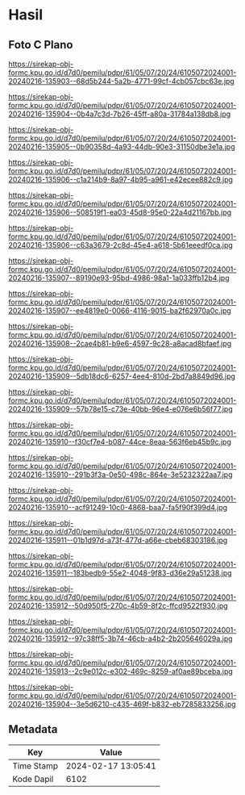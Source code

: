 # Hasil

## Foto C Plano

https://sirekap-obj-formc.kpu.go.id/d7d0/pemilu/pdpr/61/05/07/20/24/6105072024001-20240216-135903--68d5b244-5a2b-4771-99cf-4cb057cbc63e.jpg

https://sirekap-obj-formc.kpu.go.id/d7d0/pemilu/pdpr/61/05/07/20/24/6105072024001-20240216-135904--0b4a7c3d-7b26-45ff-a80a-31784a138db8.jpg

https://sirekap-obj-formc.kpu.go.id/d7d0/pemilu/pdpr/61/05/07/20/24/6105072024001-20240216-135905--0b90358d-4a93-44db-90e3-31150dbe3e1a.jpg

https://sirekap-obj-formc.kpu.go.id/d7d0/pemilu/pdpr/61/05/07/20/24/6105072024001-20240216-135906--c1a214b9-8a97-4b95-a961-e42ecee882c9.jpg

https://sirekap-obj-formc.kpu.go.id/d7d0/pemilu/pdpr/61/05/07/20/24/6105072024001-20240216-135906--508519f1-ea03-45d8-95e0-22a4d21167bb.jpg

https://sirekap-obj-formc.kpu.go.id/d7d0/pemilu/pdpr/61/05/07/20/24/6105072024001-20240216-135906--c63a3679-2c8d-45e4-a618-5b61eeedf0ca.jpg

https://sirekap-obj-formc.kpu.go.id/d7d0/pemilu/pdpr/61/05/07/20/24/6105072024001-20240216-135907--89190e93-95bd-4986-98a1-1a033ffb12b4.jpg

https://sirekap-obj-formc.kpu.go.id/d7d0/pemilu/pdpr/61/05/07/20/24/6105072024001-20240216-135907--ee4819e0-0066-4116-9015-ba2f62970a0c.jpg

https://sirekap-obj-formc.kpu.go.id/d7d0/pemilu/pdpr/61/05/07/20/24/6105072024001-20240216-135908--2cae4b81-b9e6-4597-9c28-a8acad8bfaef.jpg

https://sirekap-obj-formc.kpu.go.id/d7d0/pemilu/pdpr/61/05/07/20/24/6105072024001-20240216-135909--5db18dc6-6257-4ee4-810d-2bd7a8849d96.jpg

https://sirekap-obj-formc.kpu.go.id/d7d0/pemilu/pdpr/61/05/07/20/24/6105072024001-20240216-135909--57b78e15-c73e-40bb-96e4-e076e6b56f77.jpg

https://sirekap-obj-formc.kpu.go.id/d7d0/pemilu/pdpr/61/05/07/20/24/6105072024001-20240216-135910--f30cf7e4-b087-44ce-8eaa-563f6eb45b9c.jpg

https://sirekap-obj-formc.kpu.go.id/d7d0/pemilu/pdpr/61/05/07/20/24/6105072024001-20240216-135910--291b3f3a-0e50-498c-864e-3e5232322aa7.jpg

https://sirekap-obj-formc.kpu.go.id/d7d0/pemilu/pdpr/61/05/07/20/24/6105072024001-20240216-135910--acf91249-10c0-4868-baa7-fa5f90f399d4.jpg

https://sirekap-obj-formc.kpu.go.id/d7d0/pemilu/pdpr/61/05/07/20/24/6105072024001-20240216-135911--01b1d97d-a73f-477d-a66e-cbeb68303186.jpg

https://sirekap-obj-formc.kpu.go.id/d7d0/pemilu/pdpr/61/05/07/20/24/6105072024001-20240216-135911--183bedb9-55e2-4048-9f83-d36e29a51238.jpg

https://sirekap-obj-formc.kpu.go.id/d7d0/pemilu/pdpr/61/05/07/20/24/6105072024001-20240216-135912--50d950f5-270c-4b59-8f2c-ffcd9522f930.jpg

https://sirekap-obj-formc.kpu.go.id/d7d0/pemilu/pdpr/61/05/07/20/24/6105072024001-20240216-135912--97c38ff5-3b74-46cb-a4b2-2b205646029a.jpg

https://sirekap-obj-formc.kpu.go.id/d7d0/pemilu/pdpr/61/05/07/20/24/6105072024001-20240216-135913--2c9e012c-e302-469c-8259-af0ae89bceba.jpg

https://sirekap-obj-formc.kpu.go.id/d7d0/pemilu/pdpr/61/05/07/20/24/6105072024001-20240216-135904--3e5d6210-c435-469f-b832-eb7285833256.jpg


## Metadata

| Key        | Value               |
| ---------- | ------------------- |
| Time Stamp | 2024-02-17 13:05:41 |
| Kode Dapil | 6102                |




